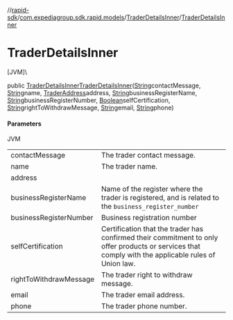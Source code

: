//[rapid-sdk](../../../index.md)/[com.expediagroup.sdk.rapid.models](../index.md)/[TraderDetailsInner](index.md)/[TraderDetailsInner](-trader-details-inner.md)

# TraderDetailsInner

[JVM]\

public [TraderDetailsInner](index.md)[TraderDetailsInner](-trader-details-inner.md)([String](https://docs.oracle.com/javase/8/docs/api/java/lang/String.html)contactMessage, [String](https://docs.oracle.com/javase/8/docs/api/java/lang/String.html)name, [TraderAddress](../-trader-address/index.md)address, [String](https://docs.oracle.com/javase/8/docs/api/java/lang/String.html)businessRegisterName, [String](https://docs.oracle.com/javase/8/docs/api/java/lang/String.html)businessRegisterNumber, [Boolean](https://docs.oracle.com/javase/8/docs/api/java/lang/Boolean.html)selfCertification, [String](https://docs.oracle.com/javase/8/docs/api/java/lang/String.html)rightToWithdrawMessage, [String](https://docs.oracle.com/javase/8/docs/api/java/lang/String.html)email, [String](https://docs.oracle.com/javase/8/docs/api/java/lang/String.html)phone)

#### Parameters

JVM

| | |
|---|---|
| contactMessage | The trader contact message. |
| name | The trader name. |
| address |
| businessRegisterName | Name of the register where the trader is registered, and is related to the `business_register_number` |
| businessRegisterNumber | Business registration number |
| selfCertification | Certification that the trader has confirmed their commitment to only offer products or services that comply with the applicable rules of Union law. |
| rightToWithdrawMessage | The trader right to withdraw message. |
| email | The trader email address. |
| phone | The trader phone number. |
